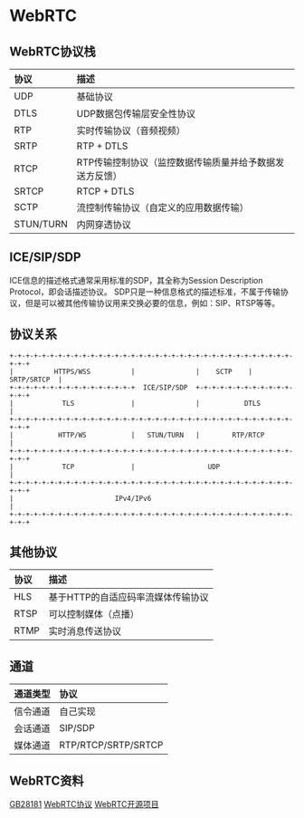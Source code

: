 # WebRTC

## WebRTC协议栈

|协议|描述|
|:--|:--|
|UDP|基础协议|
|DTLS|UDP数据包传输层安全性协议|
|RTP|实时传输协议（音频视频）|
|SRTP|RTP + DTLS|
|RTCP|RTP传输控制协议（监控数据传输质量并给予数据发送方反馈）|
|SRTCP|RTCP + DTLS|
|SCTP|流控制传输协议（自定义的应用数据传输）|
|STUN/TURN|内网穿透协议|

## ICE/SIP/SDP

ICE信息的描述格式通常采用标准的SDP，其全称为Session Description Protocol，即会话描述协议。
SDP只是一种信息格式的描述标准，不属于传输协议，但是可以被其他传输协议用来交换必要的信息，例如：SIP、RTSP等等。

## 协议关系

```
+-+-+-+-+-+-+-+-+-+-+-+-+-+-+-+-+-+-+-+-+-+-+-+-+-+-+-+-+-+-+-+-+-+-+-+-+-+
|          HTTPS/WSS          |               |    SCTP    |  SRTP/SRTCP  |
+-+-+-+-+-+-+-+-+-+-+-+-+-+-+-+  ICE/SIP/SDP  +-+-+-+-+-+-+-+-+-+-+-+-+-+-+
|            TLS              |               |           DTLS            |
+-+-+-+-+-+-+-+-+-+-+-+-+-+-+-+-+-+-+-+-+-+-+-+-+-+-+-+-+-+-+-+-+-+-+-+-+-+
|           HTTP/WS           |   STUN/TURN   |        RTP/RTCP           |
+-+-+-+-+-+-+-+-+-+-+-+-+-+-+-+-+-+-+-+-+-+-+-+-+-+-+-+-+-+-+-+-+-+-+-+-+-+
|            TCP              |                  UDP                      |
+-+-+-+-+-+-+-+-+-+-+-+-+-+-+-+-+-+-+-+-+-+-+-+-+-+-+-+-+-+-+-+-+-+-+-+-+-+
|                         IPv4/IPv6                                       |
+-+-+-+-+-+-+-+-+-+-+-+-+-+-+-+-+-+-+-+-+-+-+-+-+-+-+-+-+-+-+-+-+-+-+-+-+-+
```

## 其他协议

|协议|描述|
|:--|:--|
|HLS|基于HTTP的自适应码率流媒体传输协议|
|RTSP|可以控制媒体（点播）|
|RTMP|实时消息传送协议|

## 通道

|通道类型|协议|
|:--|:--|
|信令通道|自己实现|
|会话通道|SIP/SDP|
|媒体通道|RTP/RTCP/SRTP/SRTCP|

## WebRTC资料

[GB28181](https://blog.csdn.net/jisuanji111111/article/details/121634199)
[WebRTC协议](http://www.manoner.com/post/音视频基础/WebRTC核心组件和协议栈/)
[WebRTC开源项目](https://blog.csdn.net/ababab12345/article/details/115585378)
